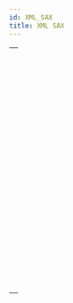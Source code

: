 ```yaml
---
id: XML_SAX
title: XML SAX
---
```



||
|---|
|[<!-- INCLUDE #_command_.SAX ADD PROCESSING INSTRUCTION.Syntax -->](../../commands-legacy/sax-add-processing-instruction.md)<br/>|
|[<!-- INCLUDE #_command_.SAX ADD XML CDATA.Syntax -->](../../commands-legacy/sax-add-xml-cdata.md)<br/>|
|[<!-- INCLUDE #_command_.SAX ADD XML COMMENT.Syntax -->](../../commands-legacy/sax-add-xml-comment.md)<br/>|
|[<!-- INCLUDE #_command_.SAX ADD XML DOCTYPE.Syntax -->](../../commands-legacy/sax-add-xml-doctype.md)<br/>|
|[<!-- INCLUDE #_command_.SAX ADD XML ELEMENT VALUE.Syntax -->](../../commands-legacy/sax-add-xml-element-value.md)<br/>|
|[<!-- INCLUDE #_command_.SAX CLOSE XML ELEMENT.Syntax -->](../../commands-legacy/sax-close-xml-element.md)<br/>|
|[<!-- INCLUDE #_command_.SAX GET XML CDATA.Syntax -->](../../commands-legacy/sax-get-xml-cdata.md)<br/>|
|[<!-- INCLUDE #_command_.SAX GET XML COMMENT.Syntax -->](../../commands-legacy/sax-get-xml-comment.md)<br/>|
|[<!-- INCLUDE #_command_.SAX GET XML DOCUMENT VALUES.Syntax -->](../../commands-legacy/sax-get-xml-document-values.md)<br/>|
|[<!-- INCLUDE #_command_.SAX GET XML ELEMENT.Syntax -->](../../commands-legacy/sax-get-xml-element.md)<br/>|
|[<!-- INCLUDE #_command_.SAX GET XML ELEMENT VALUE.Syntax -->](../../commands-legacy/sax-get-xml-element-value.md)<br/>|
|[<!-- INCLUDE #_command_.SAX GET XML ENTITY.Syntax -->](../../commands-legacy/sax-get-xml-entity.md)<br/>|
|[<!-- INCLUDE #_command_.SAX Get XML node.Syntax -->](../../commands-legacy/sax-get-xml-node.md)<br/>|
|[<!-- INCLUDE #_command_.SAX GET XML PROCESSING INSTRUCTION.Syntax -->](../../commands-legacy/sax-get-xml-processing-instruction.md)<br/>|
|[<!-- INCLUDE #_command_.SAX OPEN XML ELEMENT.Syntax -->](../../commands-legacy/sax-open-xml-element.md)<br/>|
|[<!-- INCLUDE #_command_.SAX OPEN XML ELEMENT ARRAYS.Syntax -->](../../commands-legacy/sax-open-xml-element-arrays.md)<br/>|
|[<!-- INCLUDE #_command_.SAX SET XML DECLARATION.Syntax -->](../../commands-legacy/sax-set-xml-declaration.md)<br/>|
